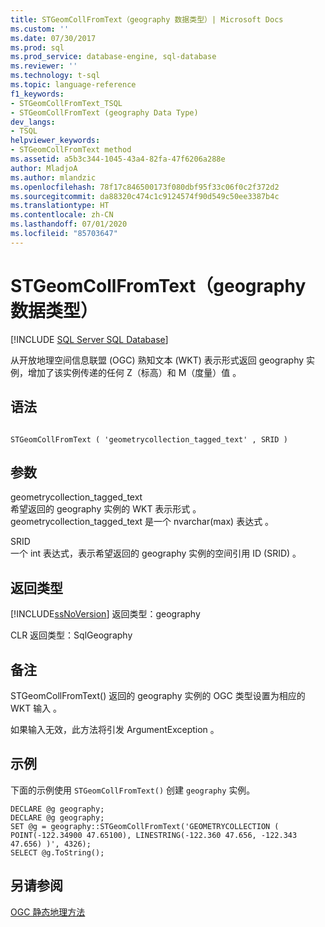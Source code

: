 ```yaml
---
title: STGeomCollFromText（geography 数据类型）| Microsoft Docs
ms.custom: ''
ms.date: 07/30/2017
ms.prod: sql
ms.prod_service: database-engine, sql-database
ms.reviewer: ''
ms.technology: t-sql
ms.topic: language-reference
f1_keywords:
- STGeomCollFromText_TSQL
- STGeomCollFromText (geography Data Type)
dev_langs:
- TSQL
helpviewer_keywords:
- STGeomCollFromText method
ms.assetid: a5b3c344-1045-43a4-82fa-47f6206a288e
author: MladjoA
ms.author: mlandzic
ms.openlocfilehash: 78f17c846500173f080dbf95f33c06f0c2f372d2
ms.sourcegitcommit: da88320c474c1c9124574f90d549c50ee3387b4c
ms.translationtype: HT
ms.contentlocale: zh-CN
ms.lasthandoff: 07/01/2020
ms.locfileid: "85703647"
---
```

# <a name="stgeomcollfromtext-geography-data-type"></a>STGeomCollFromText（geography 数据类型）
[!INCLUDE [SQL Server SQL Database](../../includes/applies-to-version/sql-asdb.md)]

从开放地理空间信息联盟 (OGC) 熟知文本 (WKT) 表示形式返回 geography 实例，增加了该实例传递的任何 Z（标高）和 M（度量）值  。
  
## <a name="syntax"></a>语法  
  
```  
  
STGeomCollFromText ( 'geometrycollection_tagged_text' , SRID )  
```  
  
## <a name="arguments"></a>参数  
 geometrycollection_tagged_text   
 希望返回的 geography 实例的 WKT 表示形式  。 geometrycollection_tagged_text 是一个 nvarchar(max) 表达式   。  
  
 SRID   
 一个 int 表达式，表示希望返回的 geography 实例的空间引用 ID (SRID)   。  
  
## <a name="return-types"></a>返回类型  
 [!INCLUDE[ssNoVersion](../../includes/ssnoversion-md.md)] 返回类型：geography   
  
 CLR 返回类型：SqlGeography   
  
## <a name="remarks"></a>备注  
 STGeomCollFromText() 返回的 geography 实例的 OGC 类型设置为相应的 WKT 输入  。  
  
 如果输入无效，此方法将引发 ArgumentException  。  
  
## <a name="examples"></a>示例  
 下面的示例使用 `STGeomCollFromText()` 创建 `geography` 实例。  
  
```  
DECLARE @g geography;  
DECLARE @g geography;  
SET @g = geography::STGeomCollFromText('GEOMETRYCOLLECTION ( POINT(-122.34900 47.65100), LINESTRING(-122.360 47.656, -122.343 47.656) )', 4326);  
SELECT @g.ToString();  
```  
  
## <a name="see-also"></a>另请参阅  
 [OGC 静态地理方法](../../t-sql/spatial-geography/ogc-static-geography-methods.md)  
  
  

